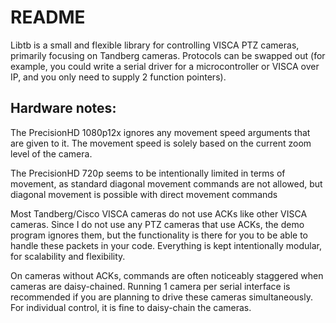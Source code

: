 README
======

Libtb is a small and flexible library for controlling VISCA PTZ cameras, primarily focusing on Tandberg cameras.
Protocols can be swapped out (for example, you could write a serial driver for a microcontroller or VISCA over IP, and you only need to supply 2 function pointers).

Hardware notes:
---------------

The PrecisionHD 1080p12x ignores any movement speed arguments that are given to it.
The movement speed is solely based on the current zoom level of the camera.

The PrecisionHD 720p seems to be intentionally limited in terms of movement, as standard diagonal movement commands are not allowed, but diagonal movement is possible with direct movement commands

Most Tandberg/Cisco VISCA cameras do not use ACKs like other VISCA cameras.  Since I do not use any PTZ cameras that use ACKs, the demo program ignores them, but the functionality is there for you to be able to handle these packets in your code.  Everything is kept intentionally modular, for scalability and flexibility.
	
On cameras without ACKs, commands are often noticeably staggered when cameras are daisy-chained. Running 1 camera per serial interface is recommended if you are planning to drive these cameras simultaneously.  For individual control, it is fine to daisy-chain the cameras.
